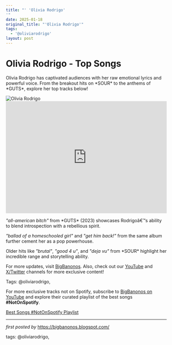 ```yaml
---
title: "' 'Olivia Rodrigo'
'"
date: 2025-01-18
original_title: "'Olivia Rodrigo'"
tags:
  - '@oliviarodrigo'
layout: post
---
```

<!-- Title of the Post -->
<h1 >Olivia Rodrigo - Top Songs</h1> <!-- Introductory Text -->
<p >Olivia Rodrigo has captivated audiences with her raw emotional lyrics and powerful voice. From the breakout hits on *SOUR* to the anthems of *GUTS*, explore her top tracks below!</p> <!-- Featured Image -->
<div > <img src="https://i.scdn.co/image/ab67616d0000b273a91c10fe9472d9bd89802e5a" alt="Olivia Rodrigo" />
</div> <!-- Spotify Playlist Embed -->
<div > <iframe src="https://open.spotify.com/embed/playlist/5OFyfZtN8pjX8Bg1kDBfBs?utm_source=generator" width="100%" height="352" frameBorder="0" allowfullscreen="" allow="autoplay; clipboard-write; encrypted-media; fullscreen; picture-in-picture" loading="lazy"></iframe>
</div> <!-- Song Information -->
<div > <p><em>"all-american bitch"</em> from *GUTS* (2023) showcases Rodrigoâ€™s ability to blend introspection with a rebellious spirit.</p> <p><em>"ballad of a homeschooled girl"</em> and <em>"get him back!"</em> from the same album further cement her as a pop powerhouse.</p> <p>Older hits like <em>"brutal"</em>, <em>"good 4 u"</em>, and <em>"deja vu"</em> from *SOUR* highlight her incredible range and storytelling ability.</p>
</div> <!-- Footer Links -->
<div > <p>For more updates, visit <a href="https://bigbanonos.blogspot.com/" target="_blank">BigBanonos</a>. Also, check out our <a href="https://www.youtube.com/@BigBanonos" target="_blank">YouTube</a> and <a href="https://x.com/bigbanonos" target="_blank">X/Twitter</a> channels for more exclusive content!</p>
</div> <!-- Tags -->
<p >Tags: @oliviarodrigo,</p>


<!--Subscribe and Playlist Links-->
<div>
    <p>For more exclusive tracks not on Spotify, subscribe to <a href="https://www.youtube.com/@BigBanonos" target="_blank">BigBanonos on YouTube</a> and explore their curated playlist of the best songs <strong>#NotOnSpotify</strong>.</p>
    <p><a href="https://www.youtube.com/playlist?list=PLtuNtuTatqI0kFahUCbtbfenC_ET5O_tr" target="_blank">Best Songs #NotOnSpotify Playlist<br /></a></p></div>

<hr />

<p><em>first posted by</em> <a href="https://bigbanonos.blogspot.com/" rel="noopener" target="_new">https://bigbanonos.blogspot.com/</a></p>

<p>tags: @oliviarodrigo,</p>
